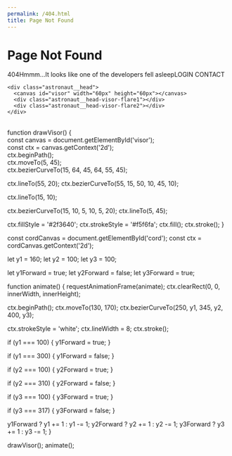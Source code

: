 ```yaml
---
permalink: /404.html
title: Page Not Found
---
```


# Page Not Found

404Hmmm...It looks like one of the developers fell asleepLOGIN CONTACT

```
<div class="astronaut__head">
  <canvas id="visor" width="60px" height="60px"></canvas>
  <div class="astronaut__head-visor-flare1"></div>
  <div class="astronaut__head-visor-flare2"></div>
</div>
```

\
&#x20;   function drawVisor() {\
&#x20; const canvas = document.getElementById('visor');\
&#x20; const ctx = canvas.getContext('2d');\
ctx.beginPath();\
ctx.moveTo(5, 45);\
ctx.bezierCurveTo(15, 64, 45, 64, 55, 45);

ctx.lineTo(55, 20); ctx.bezierCurveTo(55, 15, 50, 10, 45, 10);

ctx.lineTo(15, 10);

ctx.bezierCurveTo(15, 10, 5, 10, 5, 20); ctx.lineTo(5, 45);

ctx.fillStyle = '#2f3640'; ctx.strokeStyle = '#f5f6fa'; ctx.fill(); ctx.stroke(); }

const cordCanvas = document.getElementById('cord'); const ctx = cordCanvas.getContext('2d');

let y1 = 160; let y2 = 100; let y3 = 100;

let y1Forward = true; let y2Forward = false; let y3Forward = true;

function animate() { requestAnimationFrame(animate); ctx.clearRect(0, 0, innerWidth, innerHeight);

ctx.beginPath(); ctx.moveTo(130, 170); ctx.bezierCurveTo(250, y1, 345, y2, 400, y3);

ctx.strokeStyle = 'white'; ctx.lineWidth = 8; ctx.stroke();

if (y1 === 100) { y1Forward = true; }

if (y1 === 300) { y1Forward = false; }

if (y2 === 100) { y2Forward = true; }

if (y2 === 310) { y2Forward = false; }

if (y3 === 100) { y3Forward = true; }

if (y3 === 317) { y3Forward = false; }

y1Forward ? y1 += 1 : y1 -= 1; y2Forward ? y2 += 1 : y2 -= 1; y3Forward ? y3 += 1 : y3 -= 1; }

drawVisor(); animate();
